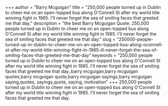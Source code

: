 +++
author = "Barry Mcguigan"
title = "250,000 people turned up in Dublin to cheer me on an open-topped bus along O'Connell St after my world title winning fight in 1985. I'll never forget the sea of smiling faces that greeted me that day."
description = "the best Barry Mcguigan Quote: 250,000 people turned up in Dublin to cheer me on an open-topped bus along O'Connell St after my world title winning fight in 1985. I'll never forget the sea of smiling faces that greeted me that day."
slug = "250000-people-turned-up-in-dublin-to-cheer-me-on-an-open-topped-bus-along-oconnell-st-after-my-world-title-winning-fight-in-1985-ill-never-forget-the-sea-of-smiling-faces-that-greeted-me-that-day"
keywords = "250,000 people turned up in Dublin to cheer me on an open-topped bus along O'Connell St after my world title winning fight in 1985. I'll never forget the sea of smiling faces that greeted me that day.,barry mcguigan,barry mcguigan quotes,barry mcguigan quote,barry mcguigan sayings,barry mcguigan saying,quotes, sayings,quote, saying, motivation"
+++
250,000 people turned up in Dublin to cheer me on an open-topped bus along O'Connell St after my world title winning fight in 1985. I'll never forget the sea of smiling faces that greeted me that day.
